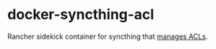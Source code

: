 # docker-syncthing-acl

Rancher sidekick container for syncthing that [manages ACLs](https://github.com/idistech/syncthing-acl).
